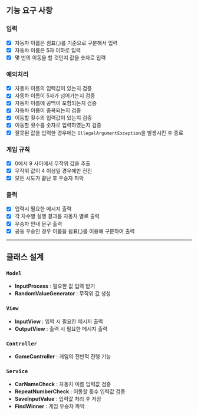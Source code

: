 ## 기능 요구 사항

### 입력
- [x] 자동차 이름은 쉼표(,)를 기준으로 구분해서 입력
- [x] 자동차 이름은 5자 이하로 입력
- [x] 몇 번의 이동을 할 것인지 값을 숫자로 입력

### 예외처리
- [x] 자동차 이름의 입력값이 있는지 검증
- [x] 자동차 이름이 5자가 넘어가는지 검증
- [x] 자동차 이름에 공백이 포함되는지 검증
- [x] 자동차 이름이 중복되는지 검증
- [x] 이동할 횟수의 입력값이 있는지 검증
- [x] 이동할 횟수를 숫자로 입력하였는지 검증
- [x] 잘못된 값을 입력한 경우에는 `IllegalArgumentException`을 발생시킨 후 종료

### 게임 규칙
- [x] 0에서 9 사이에서 무작위 값을 추출
- [x] 무작위 값이 4 이상일 경우에만 전진
- [x] 모든 시도가 끝난 후 우승자 파악

### 출력
- [x] 입력시 필요한 메시지 출력
- [x] 각 차수별 실행 결과를 자동차 별로 출력
- [x] 우승자 안내 문구 출력
- [x] 공동 우승인 경우 이름을 쉼표(,)를 이용해 구분하여 출력

---
## 클래스 설계

### `Model`
- **InputProcess** : 필요한 값 입력 받기
- **RandomValueGenerator** : 무작위 값 생성

### `View`
- **InputView** : 입력 시 필요한 메시지 출력
- **OutputView** : 출력 시 필요한 메시지 출력

### `Controller`
- **GameController** : 게임의 전반적 진행 기능

### `Service`
- **CarNameCheck** : 자동차 이름 입력값 검증
- **RepeatNumberCheck** : 이동할 횟수 입력값 검증
- **SaveInputValue** : 입력값 처리 후 저장
- **FindWinner** : 게임 우승자 파악